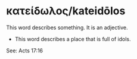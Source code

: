 # κατείδωλος/kateidōlos
This word describes something. It is an adjective.

* This word describes a place that is full of idols.

See: Acts 17:16
